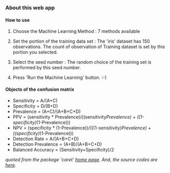 ### About this web app

#### How to use

1. Choose the Machine Learning Method : 7 methods available

2. Set the portion of the training data set :
	The 'iris' dataset has 150 observations. The count of observation of Training dataset is set by this portion you selected.

3. Select the seed number :
	The random choice of the training set is performed by this seed number.

4. Press 'Run the Machine Learning' button. :-)

#### Objects of the confusion matrix

* Sensitivity = A/(A+C)
* Specificity = D/(B+D)
* Prevalence = (A+C)/(A+B+C+D)
* PPV = (sensitivity * Prevalence)/((sensitivity*Prevalence) + ((1-specificity)*(1-Prevalence)))
* NPV = (specificity * (1-Prevalence))/(((1-sensitivity)*Prevalence) + ((specificity)*(1-Prevalence)))
* Detection Rate = A/(A+B+C+D)
* Detection Prevalence = (A+B)/(A+B+C+D)
* Balanced Accuracy = (Sensitivity+Specificity)/2


*quoted from the package 'caret' [home page](http://topepo.github.io/caret/other.html). And, the source codes are [here](https://github.com/tansansu).*
